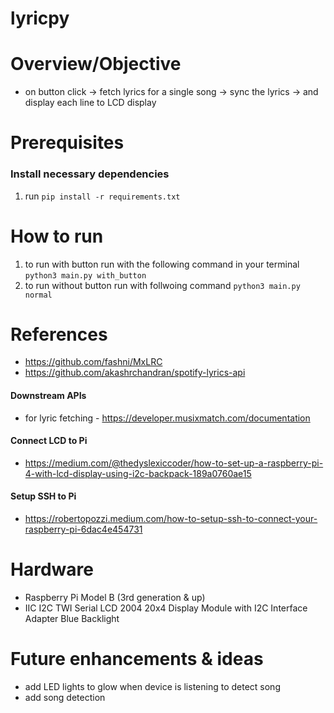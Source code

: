 # lyricpy

# Overview/Objective 
- on button click -> fetch lyrics for a single song -> sync the lyrics -> and display each line to LCD display

# Prerequisites 
### Install necessary dependencies 
1. run `pip install -r requirements.txt` 

# How to run 
1. to run with button run with the following command in your terminal `python3 main.py with_button` 
2. to run without button run with follwoing command `python3 main.py normal` 

# References 
* https://github.com/fashni/MxLRC
* https://github.com/akashrchandran/spotify-lyrics-api

#### Downstream APIs
* for lyric fetching - https://developer.musixmatch.com/documentation 

#### Connect LCD to Pi
* https://medium.com/@thedyslexiccoder/how-to-set-up-a-raspberry-pi-4-with-lcd-display-using-i2c-backpack-189a0760ae15

#### Setup SSH to Pi
* https://robertopozzi.medium.com/how-to-setup-ssh-to-connect-your-raspberry-pi-6dac4e454731

# Hardware 
* Raspberry Pi Model B (3rd generation & up) 
* IIC I2C TWI Serial LCD 2004 20x4 Display Module with I2C Interface Adapter Blue Backlight

# Future enhancements & ideas
- add LED lights to glow when device is listening to detect song 
- add song detection 
